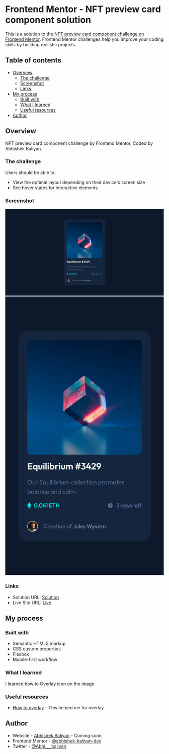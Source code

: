 # Frontend Mentor - NFT preview card component solution

This is a solution to the [NFT preview card component challenge on Frontend Mentor](https://www.frontendmentor.io/challenges/nft-preview-card-component-SbdUL_w0U). Frontend Mentor challenges help you improve your coding skills by building realistic projects.

## Table of contents

- [Overview](#overview)
  - [The challenge](#the-challenge)
  - [Screenshot](#screenshot)
  - [Links](#links)
- [My process](#my-process)
  - [Built with](#built-with)
  - [What I learned](#what-i-learned)
  - [Useful resources](#useful-resources)
- [Author](#author)

## Overview

NFT preview card component challenge by Frontend Mentor, Coded by Abhishek Baliyan.

### The challenge

Users should be able to:

- View the optimal layout depending on their device's screen size
- See hover states for interactive elements

### Screenshot

![Desktop View](./Screenshot-1.png)
![Mobile View](./Screenshot-2.png)

### Links

- Solution URL: [Solution](https://github.com/abhishek-baliyan-dev/Frontend-mentor-challenge-NFT-preview-card-component)
- Live Site URL: [Live](https://abhishek-baliyan-dev.github.io/Frontend-mentor-challenge-NFT-preview-card-component/)

## My process

### Built with

- Semantic HTML5 markup
- CSS custom properties
- Flexbox
- Mobile-first workflow

### What I learned

I learned how to Overlay icon on the image.

### Useful resources

- [How to overlay](https://www.w3schools.com/howto/howto_css_overlay.asp) - This helped me for overlay.

## Author

- Website - [Abhishek Baliyan](https://www.abhishekbaliyan.com) - Coming soon
- Frontend Mentor - [@abhishek-baliyan-dev](https://www.frontendmentor.io/profile/abhishek-baliyan-dev)
- Twitter - [@Abhi___baliyan](https://twitter.com/Abhi___baliyan)
